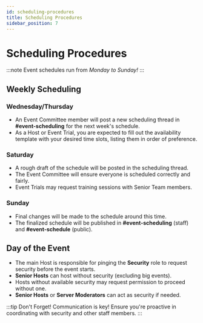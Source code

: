 ```yaml
---
id: scheduling-procedures
title: Scheduling Procedures
sidebar_position: 7
---
```


# Scheduling Procedures
:::note
Event schedules run from *Monday to Sunday!*
:::

## Weekly Scheduling

### Wednesday/Thursday

- An Event Committee member will post a new scheduling thread in **#event-scheduling** for the next week's schedule.
- As a Host or Event Trial, you are expected to fill out the availability template with your desired time slots, listing them in order of preference.

### Saturday

- A rough draft of the schedule will be posted in the scheduling thread.
- The Event Committee will ensure everyone is scheduled correctly and fairly.
- Event Trials may request training sessions with Senior Team members.

### Sunday

- Final changes will be made to the schedule around this time.
- The finalized schedule will be published in **#event-scheduling** (staff) and **#event-schedule** (public).

## Day of the Event

- The main Host is responsible for pinging the **Security** role to request security before the event starts.
- **Senior Hosts** can host without security (excluding big events).
- Hosts without available security may request permission to proceed without one.
- **Senior Hosts** or **Server Moderators** can act as security if needed.

:::tip Don't Forget!
Communication is key! Ensure you're proactive in coordinating with security and other staff members.
:::
